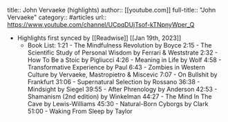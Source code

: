 title:: John Vervaeke (highlights)
author:: [[youtube.com]]
full-title:: "John Vervaeke"
category:: #articles
url:: https://www.youtube.com/channel/UCpqDUjTsof-kTNpnyWper_Q

- Highlights first synced by [[Readwise]] [[Jan 19th, 2023]]
	- Book List:
	  1:21 - The Mindfulness Revolution by Boyce
	  2:15 - The Scientific Study of Personal Wisdom by Ferrari & Weststrate
	  2:32 - How To Be a Stoic by Pigliucci
	  4:26 - Meaning in Life by Wolf
	  4:58 - Transformative Experience by Paul
	  6:43 - Zombies in Western Culture by Vervaeke, Mastropietro & Miscevic
	  7:07 - On Bullshit by Frankfurt
	  31:06 - Supernatural Selection by Rossano
	  36:38 - Mindsight by Siegel 
	  39:55 - After Phrenology by Anderson
	  42:53 - Shamanism (2nd edition) by Winkelman
	  44:27 - The Mind In The Cave by Lewis-Williams
	  45:30 - Natural-Born Cyborgs by Clark
	  51:00 - Waking From Sleep by Taylor